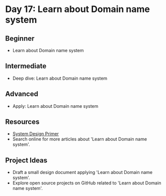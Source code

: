 # Day 17: Learn about Domain name system

## Beginner
- Learn about Domain name system

## Intermediate
- Deep dive: Learn about Domain name system

## Advanced
- Apply: Learn about Domain name system

## Resources
- [System Design Primer](https://github.com/donnemartin/system-design-primer#domain-name-system)
- Search online for more articles about 'Learn about Domain name system'.

## Project Ideas
- Draft a small design document applying 'Learn about Domain name system'.
- Explore open source projects on GitHub related to 'Learn about Domain name system'.
